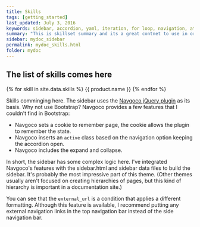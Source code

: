 ```yaml
---
title: Skills
tags: [getting_started]
last_updated: July 3, 2016
keywords: sidebar, accordion, yaml, iteration, for loop, navigation, attributes, conditional filtering
summary: "This is skillset summary and its a great contnet to use in order to propote. part of the theme that remembers your current page, highlights the active item, stays in a fixed position on the page, and more. This page explains a bit about how the sidebar was put together."
sidebar: mydoc_sidebar
permalink: mydoc_skills.html
folder: mydoc
---
```


## The list of skills comes here 

{% for skill in site.data.skills %}
  {{ product.name }}
{% endfor %}

Skills comminging here. The sidebar uses the [Navgoco jQuery plugin](https://github.com/tefra/navgoco) as its basis. Why not use Bootstrap? Navgoco provides a few features that I couldn't find in Bootstrap:

* Navgoco sets a cookie to remember page, the cookie allows the plugin to remember the state.
* Navgoco inserts an `active` class based on the navigation option keeping the accordion open.
* Navgoco includes the expand and collapse.

In short, the sidebar has some complex logic here. I've integrated Navgoco's features with the sidebar.html and sidebar data files to build the sidebar. It's probably the most impressive part of this theme. (Other themes usually aren't focused on creating hierarchies of pages, but this kind of hierarchy is important in a documentation site.)

You can see that the `external_url` is a condition that applies a different formatting. Although this feature is available, I recommend putting any external navigation links in the top navigation bar instead of the side navigation bar.


